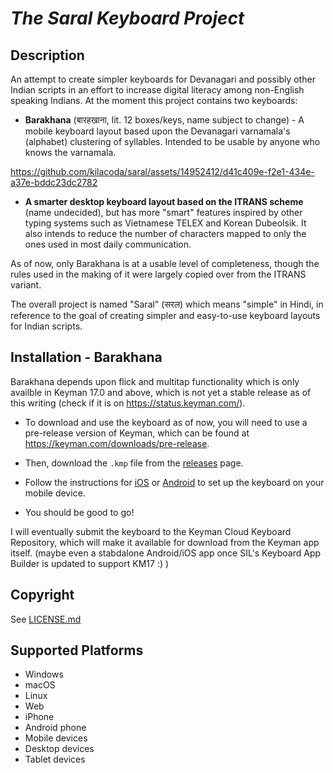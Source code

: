 *The Saral Keyboard Project*
==============

Description
-----------
An attempt to create simpler keyboards for Devanagari and possibly other Indian scripts in an effort to increase digital literacy among non-English speaking Indians. At the moment this project contains two keyboards:
- **Barakhana** (बारहखाना, lit. 12 boxes/keys, name subject to change) - A mobile keyboard layout based upon the Devanagari varnamala's (alphabet) clustering of syllables. Intended to be usable by anyone who knows the varnamala.

https://github.com/kilacoda/saral/assets/14952412/d41c409e-f2e1-434e-a37e-bddc23dc2782

- **A smarter desktop keyboard layout based on the ITRANS scheme** (name undecided), but has more "smart" features inspired by other typing systems such as Vietnamese TELEX and Korean Dubeolsik. It also intends to reduce the number of characters mapped to only the ones used in most daily communication.

As of now, only Barakhana is at a usable level of completeness, though the rules used in the making of it were largely copied over from the ITRANS variant.

The overall project is named "Saral" (सरल) which means "simple" in Hindi, in reference to the goal of creating simpler and easy-to-use keyboard layouts for Indian scripts.

Installation - Barakhana
-------------------------
Barakhana depends upon flick and multitap functionality which is only availble in Keyman 17.0 and above, which is not yet a stable release as of this writing (check if it is on https://status.keyman.com/).

- To download and use the keyboard as of now, you will need to use a pre-release version of Keyman, which can be found at https://keyman.com/downloads/pre-release.

- Then, download the `.kmp` file from the [releases](https://github.com/kilacoda/saral/releases) page.

- Follow the instructions for [iOS](https://help.keyman.com/products/iphone-and-ipad/current-version/basic/installing-custom-keyboards-dictionaries) or [Android](https://help.keyman.com/products/android/current-version/basic/installing-custom-packages) to set up the keyboard on your mobile device.

- You should be good to go!

I will eventually submit the keyboard to the Keyman Cloud Keyboard Repository, which will make it available for download from the Keyman app itself. (maybe even a stabdalone Android/iOS app once SIL's Keyboard App Builder is updated to support KM17 :\) )




<!-- Links
-----
Keyboard Homepage: https://keyman.com/keyboards/saral -->

Copyright
---------
See [LICENSE.md](LICENSE.md)

Supported Platforms
-------------------
 * Windows
 * macOS
 * Linux
 * Web
 * iPhone
 * Android phone
 * Mobile devices
 * Desktop devices
 * Tablet devices
 <!-- * iPad -->
 <!-- * Android tablet -->

